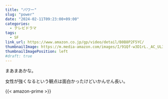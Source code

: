 ```yaml
---
title: "パワー"
slug: "power"
date: "2024-02-11T09:23:00+09:00"
categories:
  - テレビドラマ
tags:
  - SF
link_url: https://www.amazon.co.jp/gp/video/detail/B0B8P2F5YC/
thumbnailImage: https://m.media-amazon.com/images/I/91Qf-w3D1rL._AC_UL320_.jpg
thumbnailImagePosition: left
#draft: true
---
```

まあまあかな。
<!--more-->
女性が強くなるという観点は面白かったけどいかんせん長い。

{{< amazon-prime >}}
